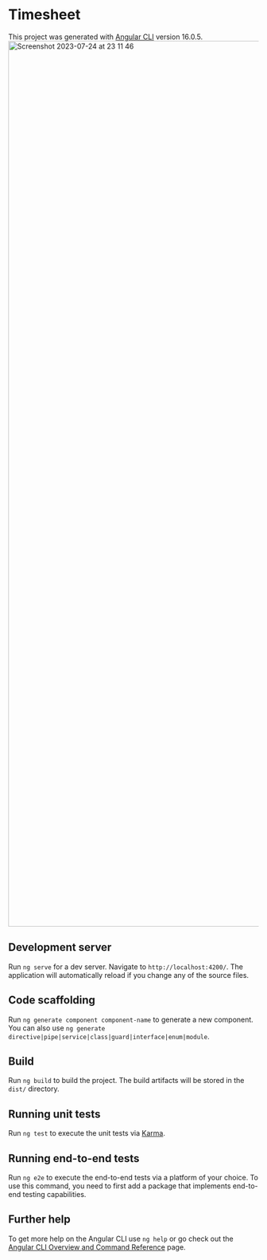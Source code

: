 # Timesheet
This project was generated with [Angular CLI](https://github.com/angular/angular-cli) version 16.0.5.
<img width="1778" alt="Screenshot 2023-07-24 at 23 11 46" src="https://github.com/hiep-ph288/timesheet-angular/assets/75383405/d0988212-c1ee-42d5-ad3f-3a86255e87b3">

## Development server

Run `ng serve` for a dev server. Navigate to `http://localhost:4200/`. The application will automatically reload if you change any of the source files.

## Code scaffolding

Run `ng generate component component-name` to generate a new component. You can also use `ng generate directive|pipe|service|class|guard|interface|enum|module`.

## Build

Run `ng build` to build the project. The build artifacts will be stored in the `dist/` directory.

## Running unit tests

Run `ng test` to execute the unit tests via [Karma](https://karma-runner.github.io).

## Running end-to-end tests

Run `ng e2e` to execute the end-to-end tests via a platform of your choice. To use this command, you need to first add a package that implements end-to-end testing capabilities.

## Further help

To get more help on the Angular CLI use `ng help` or go check out the [Angular CLI Overview and Command Reference](https://angular.io/cli) page.
